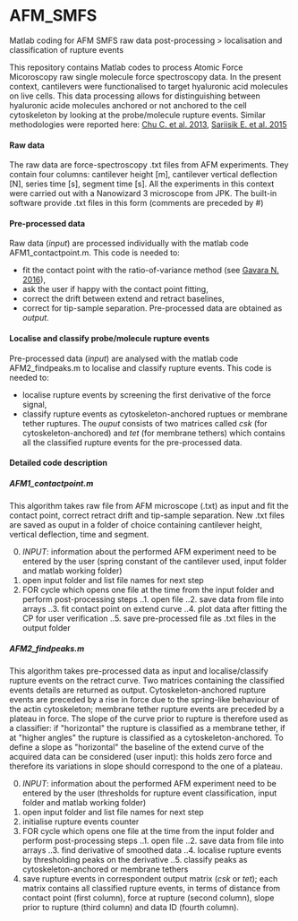 # AFM_SMFS
Matlab coding for AFM SMFS raw data post-processing > localisation and classification of rupture events

This repository contains Matlab codes to process Atomic Force Micoroscopy raw single molecule force spectroscopy data.
In the present context, cantilevers were functionalised to target hyaluronic acid molecules on live cells. 
This data processing allows for distinguishing between hyaluronic acide molecules anchored or not anchored to the cell cytoskeleton by looking at the probe/molecule rupture events.
Similar methodologies were reported here: [Chu C. et al. 2013](http://journals.plos.org/plosone/article?id=10.1371/journal.pone.0064187), [Sariisik E. et al. 2015](http://www.sciencedirect.com/science/article/pii/S0006349515007857?via%3Dihub)

#### Raw data
The raw data are force-spectroscopy .txt files from AFM experiments. They contain four columns: cantilever height [m], cantilever vertical deflection [N], series time [s], segment time [s].
All the experiments in this context were carried out with a Nanowizard 3 microscope from JPK. The built-in software provide .txt files in this form (comments are preceded by #)

#### Pre-processed data
Raw data (_input_) are processed individually with the matlab code AFM1_contactpoint.m.
This code is needed to:
* fit the contact point with the ratio-of-variance method (see [Gavara N. 2016](https://www.nature.com/articles/srep21267)),
* ask the user if happy with the contact point fitting,
* correct the drift between extend and retract baselines,
* correct for tip-sample separation.
Pre-processed data are obtained as _output_.

#### Localise and classify probe/molecule rupture events
Pre-processed data (_input_) are analysed with the matlab code AFM2_findpeaks.m to localise and classify rupture events.
This code is needed to:
* localise rupture events by screening the first derivative of the force signal,
* classify rupture events as cytoskeleton-anchored ruptues or membrane tether ruptures.
The _ouput_ consists of two matrices called _csk_ (for cytoskeleton-anchored) and _tet_ (for membrane tethers) which contains all the classified rupture events for the pre-processed data.

#### Detailed code description
##### AFM1_contactpoint.m
This algorithm takes raw file from AFM microscope (.txt) as input and fit the contact point, correct retract drift and tip-sample separation.
New .txt files are saved as ouput in a folder of choice containing cantilever height, vertical deflection, time and segment.

0. _INPUT_: information about the performed AFM experiment need to be entered by the user (spring constant of the cantilever used, input folder and matlab working folder)
1. open input folder and list file names for next step
2. FOR cycle which opens one file at the time from the input folder and perform post-processing steps
..1. open file
..2. save data from file into arrays
..3. fit contact point on extend curve
..4. plot data after fitting the CP for user verification
..5. save pre-processed file as .txt files in the output folder

##### AFM2_findpeaks.m
This algorithm takes pre-processed data as input and localise/classify rupture events on the retract curve.
Two matrices containing the classified events details are returned as output.
Cytoskeleton-anchored rupture events are preceded by a rise in force due to the spring-like behaviour of the actin cytoskeleton; membrane tether rupture events are preceded by a plateau in force.
The slope of the curve prior to rupture is therefore used as a classifier: if "horizontal" the rupture is classified as a membrane tether, if at "higher angles" the rupture is classified as a cytoskeleton-anchored.
To define a slope as "horizontal" the baseline of the extend curve of the acquired data can be considered (user input): this holds zero force and therefore its variations in slope should correspond to the one of a plateau.

0. _INPUT_: information about the performed AFM experiment need to be entered by the user (thresholds for rupture event classification, input folder and matlab working folder)
1. open input folder and list file names for next step
2. initialise rupture events counter
3. FOR cycle which opens one file at the time from the input folder and perform post-processing steps
..1. open file
..2. save data from file into arrays
..3. find derivative of smoothed data
..4. localise rupture events by thresholding peaks on the derivative
..5. classify peaks as cytoskeleton-anchored or membrane tethers
4. save rupture events in correspondent output matrix (_csk_ or _tet_); each matrix contains all classified rupture events, in terms of distance from contact point (first column), force at rupture (second column), slope prior to rupture (third column) and data ID (fourth column).

